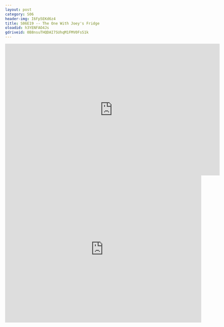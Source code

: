 ```yaml
---
layout: post 
category: S06 
header-img: I6Fp5EKd6z4 
title: S06E19 -- The One With Joey's Fridge 
oloadid: h3YENFAO4Js 
gdriveid: 0B8nsuTHQDAI7SUhqM1FMV0FsS1k 
--- 
```

<!--more--> 
<iframe src='https://openload.co/embed/h3YENFAO4Js/' width='700' height='430' frameborder='0' scrolling='no' allowfullscreen='allowfullscreen'></iframe> 
<iframe src='https://drive.google.com/file/d/0B8nsuTHQDAI7SUhqM1FMV0FsS1k/preview' width='640' height='480' frameborder='0' scrolling='no' allowfullscreen='allowfullscreen'></iframe> 